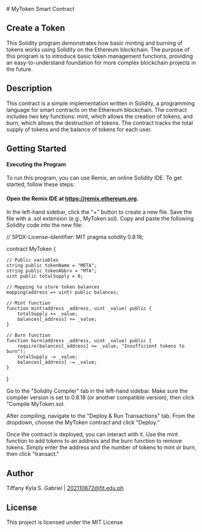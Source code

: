 \# MyToken Smart Contract

## Create a Token

 This Solidity program demonstrates how basic minting and burning of tokens works using Solidity on the Ethereum blockchain. The purpose of this program is to introduce basic token management functions, providing an easy-to-understand foundation for more complex blockchain projects in the future.

## Description
 This contract is a simple implementation written in Solidity, a programming language for smart contracts on the Ethereum blockchain. The contract includes two key functions: mint, which allows the creation of tokens, and burn, which allows the destruction of tokens. The contract tracks the total supply of tokens and the balance of tokens for each user.

## Getting Started
#### Executing the Program
 To run this program, you can use Remix, an online Solidity IDE. To get started, follow these steps:
#### Open the Remix IDE at https://remix.ethereum.org.
 In the left-hand sidebar, click the "+" button to create a new file. Save the file with a .sol extension (e.g., MyToken.sol).
Copy and paste the following Solidity code into the new file:

// SPDX-License-Identifier: MIT
pragma solidity 0.8.18;

contract MyToken {

    // Public variables
    string public tokenName = "META";
    string public tokenAbbrv = "MTA";
    uint public totalSupply = 0;

    // Mapping to store token balances
    mapping(address => uint) public balances;

    // Mint function
    function mint(address _address, uint _value) public {
        totalSupply += _value;
        balances[_address] += _value;
    }

    // Burn function
    function burn(address _address, uint _value) public {
        require(balances[_address] >= _value, "Insufficient tokens to burn");
        totalSupply -= _value;
        balances[_address] -= _value;
    }
}

Go to the "Solidity Compiler" tab in the left-hand sidebar. Make sure the compiler version is set to 0.8.18 (or another compatible version), then click "Compile MyToken.sol.

After compiling, navigate to the "Deploy & Run Transactions" tab. From the dropdown, choose the MyToken contract and click "Deploy."

Once the contract is deployed, you can interact with it. Use the mint function to add tokens to an address and the burn function to remove tokens. Simply enter the address and the number of tokens to mint or burn, then click "transact."

## Author
Tiffany Kyla S. Gabriel | 202110672@fit.edu.ph

## License
This project is licensed under the MIT License


